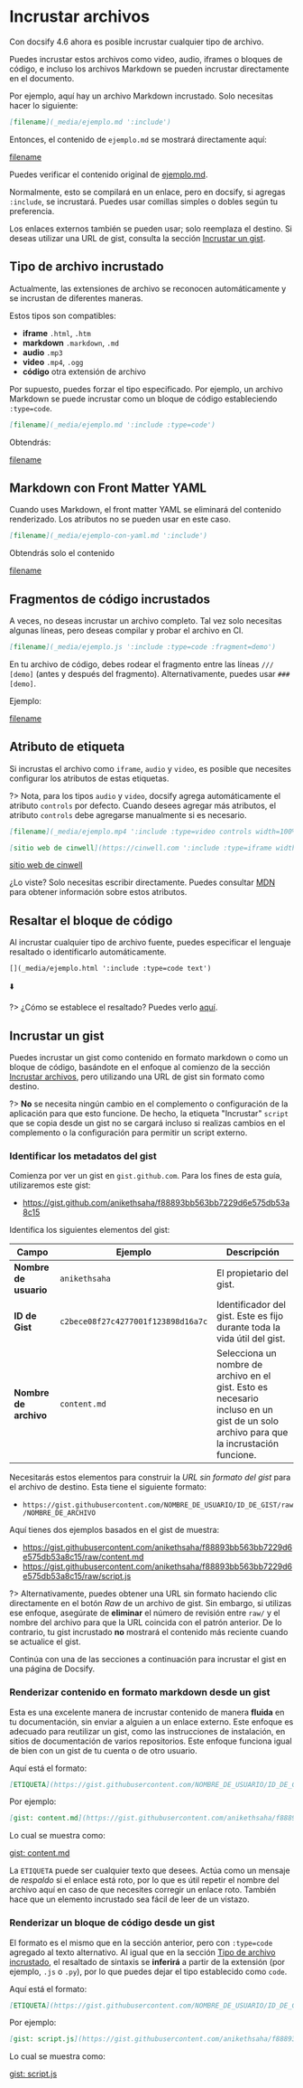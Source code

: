 # Incrustar archivos

Con docsify 4.6 ahora es posible incrustar cualquier tipo de archivo.

Puedes incrustar estos archivos como video, audio, iframes o bloques de código, e incluso los archivos Markdown se pueden incrustar directamente en el documento.

Por ejemplo, aquí hay un archivo Markdown incrustado. Solo necesitas hacer lo siguiente:

```markdown
[filename](_media/ejemplo.md ':include')
```

Entonces, el contenido de `ejemplo.md` se mostrará directamente aquí:

[filename](_media/ejemplo.md ':include')

Puedes verificar el contenido original de [ejemplo.md](_media/ejemplo.md ':ignore').

Normalmente, esto se compilará en un enlace, pero en docsify, si agregas `:include`, se incrustará. Puedes usar comillas simples o dobles según tu preferencia.

Los enlaces externos también se pueden usar; solo reemplaza el destino. Si deseas utilizar una URL de gist, consulta la sección [Incrustar un gist](#incrustar-un-gist).

## Tipo de archivo incrustado

Actualmente, las extensiones de archivo se reconocen automáticamente y se incrustan de diferentes maneras.

Estos tipos son compatibles:

- **iframe** `.html`, `.htm`
- **markdown** `.markdown`, `.md`
- **audio** `.mp3`
- **video** `.mp4`, `.ogg`
- **código** otra extensión de archivo

Por supuesto, puedes forzar el tipo especificado. Por ejemplo, un archivo Markdown se puede incrustar como un bloque de código estableciendo `:type=code`.

```markdown
[filename](_media/ejemplo.md ':include :type=code')
```

Obtendrás:

[filename](_media/ejemplo.md ':include :type=code')

## Markdown con Front Matter YAML

Cuando uses Markdown, el front matter YAML se eliminará del contenido renderizado. Los atributos no se pueden usar en este caso.

```markdown
[filename](_media/ejemplo-con-yaml.md ':include')
```

Obtendrás solo el contenido

[filename](_media/ejemplo-con-yaml.md ':include')

## Fragmentos de código incrustados

A veces, no deseas incrustar un archivo completo. Tal vez solo necesitas algunas líneas, pero deseas compilar y probar el archivo en CI.

```markdown
[filename](_media/ejemplo.js ':include :type=code :fragment=demo')
```

En tu archivo de código, debes rodear el fragmento entre las líneas `/// [demo]` (antes y después del fragmento). Alternativamente, puedes usar `### [demo]`.

Ejemplo:

[filename](_media/ejemplo.js ':include :type=code :fragment=demo')

## Atributo de etiqueta

Si incrustas el archivo como `iframe`, `audio` y `video`, es posible que necesites configurar los atributos de estas etiquetas.

?> Nota, para los tipos `audio` y `video`, docsify agrega automáticamente el atributo `controls` por defecto. Cuando desees agregar más atributos, el atributo `controls` debe agregarse manualmente si es necesario.

```md
[filename](_media/ejemplo.mp4 ':include :type=video controls width=100%')
```

```markdown
[sitio web de cinwell](https://cinwell.com ':include :type=iframe width=100% height=400px')
```

[sitio web de cinwell](https://cinwell.com ':include :type=iframe width=100% height=400px')

¿Lo viste? Solo necesitas escribir directamente. Puedes consultar [MDN](https://developer.mozilla.org/en-US/docs/Web/HTML/Element/iframe) para obtener información sobre estos atributos.

## Resaltar el bloque de código

Al incrustar cualquier tipo de archivo fuente, puedes especificar el lenguaje resaltado o identificarlo automáticamente.

```markdown
[](_media/ejemplo.html ':include :type=code text')
```

⬇️

[](_media/ejemplo.html ':include :type=code text')

?> ¿Cómo se establece el resaltado? Puedes verlo [aquí](language-highlight.md).

## Incrustar un gist

Puedes incrustar un gist como contenido en formato markdown o como un bloque de código, basándote en el enfoque al comienzo de la sección [Incrustar archivos](#incrustar-archivos), pero utilizando una URL de gist sin formato como destino.

?> **No** se necesita ningún cambio en el complemento o configuración de la aplicación para que esto funcione. De hecho, la etiqueta "Incrustar" `script` que se copia desde un gist no se cargará incluso si realizas cambios en el complemento o la configuración para permitir un script externo.

### Identificar los metadatos del gist

Comienza por ver un gist en `gist.github.com`. Para los fines de esta guía, utilizaremos este gist:

- https://gist.github.com/anikethsaha/f88893bb563bb7229d6e575db53a8c15

Identifica los siguientes elementos del gist:

| Campo        | Ejemplo                            | Descripción                                                                                        |
| ------------ | ---------------------------------- | -------------------------------------------------------------------------------------------------- |
| **Nombre de usuario** | `anikethsaha`                      | El propietario del gist.                                                                                  |
| **ID de Gist**  | `c2bece08f27c4277001f123898d16a7c` | Identificador del gist. Este es fijo durante toda la vida útil del gist.                                    |
| **Nombre de archivo** | `content.md`                       | Selecciona un nombre de archivo en el gist. Esto es necesario incluso en un gist de un solo archivo para que la incrustación funcione. |

Necesitarás estos elementos para construir la _URL sin formato del gist_ para el archivo de destino. Esta tiene el siguiente formato:

- `https://gist.githubusercontent.com/NOMBRE_DE_USUARIO/ID_DE_GIST/raw/NOMBRE_DE_ARCHIVO`

Aquí tienes dos ejemplos basados en el gist de muestra:

- https://gist.githubusercontent.com/anikethsaha/f88893bb563bb7229d6e575db53a8c15/raw/content.md
- https://gist.githubusercontent.com/anikethsaha/f88893bb563bb7229d6e575db53a8c15/raw/script.js

?> Alternativamente, puedes obtener una URL sin formato haciendo clic directamente en el botón _Raw_ de un archivo de gist. Sin embargo, si utilizas ese enfoque, asegúrate de **eliminar** el número de revisión entre `raw/` y el nombre del archivo para que la URL coincida con el patrón anterior. De lo contrario, tu gist incrustado **no** mostrará el contenido más reciente cuando se actualice el gist.

Continúa con una de las secciones a continuación para incrustar el gist en una página de Docsify.

### Renderizar contenido en formato markdown desde un gist

Esta es una excelente manera de incrustar contenido de manera **fluida** en tu documentación, sin enviar a alguien a un enlace externo. Este enfoque es adecuado para reutilizar un gist, como las instrucciones de instalación, en sitios de documentación de varios repositorios. Este enfoque funciona igual de bien con un gist de tu cuenta o de otro usuario.

Aquí está el formato:

```markdown
[ETIQUETA](https://gist.githubusercontent.com/NOMBRE_DE_USUARIO/ID_DE_GIST/raw/NOMBRE_DE_ARCHIVO ':include')
```

Por ejemplo:

```markdown
[gist: content.md](https://gist.githubusercontent.com/anikethsaha/f88893bb563bb7229d6e575db53a8c15/raw/content.md ':include')
```

Lo cual se muestra como:

[gist: content.md](https://gist.githubusercontent.com/anikethsaha/f88893bb563bb7229d6e575db53a8c15/raw/content.md ':include')

La `ETIQUETA` puede ser cualquier texto que desees. Actúa como un mensaje de _respaldo_ si el enlace está roto, por lo que es útil repetir el nombre del archivo aquí en caso de que necesites corregir un enlace roto. También hace que un elemento incrustado sea fácil de leer de un vistazo.

### Renderizar un bloque de código desde un gist

El formato es el mismo que en la sección anterior, pero con `:type=code` agregado al texto alternativo. Al igual que en la sección [Tipo de archivo incrustado](#tipo-de-archivo-incrustado), el resaltado de sintaxis se **inferirá** a partir de la extensión (por ejemplo, `.js` o `.py`), por lo que puedes dejar el tipo establecido como `code`.

Aquí está el formato:

```markdown
[ETIQUETA](https://gist.githubusercontent.com/NOMBRE_DE_USUARIO/ID_DE_GIST/raw/NOMBRE_DE_ARCHIVO ':include :type=code')
```

Por ejemplo:

```markdown
[gist: script.js](https://gist.githubusercontent.com/anikethsaha/f88893bb563bb7229d6e575db53a8c15/raw/script.js ':include :type=code')
```

Lo cual se muestra como:

[gist: script.js](https://gist.githubusercontent.com/anikethsaha/f88893bb563bb7229d6e575db53a8c15/raw/script.js ':include :type=code')
